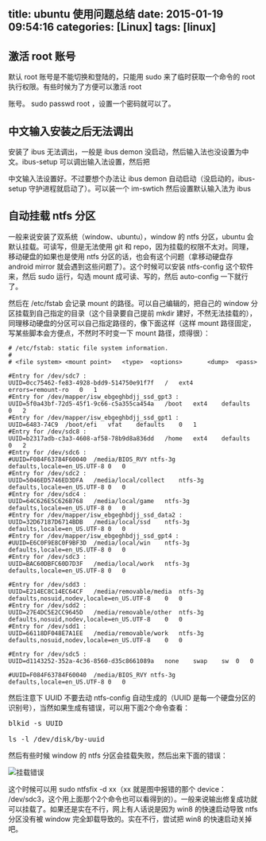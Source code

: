 title: ubuntu 使用问题总结
date: 2015-01-19 09:54:16
categories: [Linux]
tags: [linux]
---

## 激活 root 账号

默认 root 账号是不能切换和登陆的，只能用 sudo 来了临时获取一个命令的 root 执行权限。有些时候为了方便可以激活 root

账号。 sudo passwd root ，设置一个密码就可以了。

## 中文输入安装之后无法调出

安装了 ibus 无法调出，一般是 ibus demon 没启动，然后输入法也没设置为中文。ibus-setup 可以调出输入法设置，然后把

中文输入法设置好。不过要想个办法让 ibus demon 自动启动（没启动的，ibus-setup 守护进程就启动了）。可以装一个 im-swtich 然后设置默认输入法为 ibus

## 自动挂载 ntfs 分区

一般来说安装了双系统（window、ubuntu），window 的 ntfs 分区，ubuntu 会默认挂载。可读写，但是无法使用 git 和 repo，因为挂载的权限不太对。同理，移动硬盘的如果也是使用 ntfs 分区的话，也会有这个问题（拿移动硬盘存 android mirror 就会遇到这些问题了）。这个时候可以安装 ntfs-config 这个软件来，然后 sudo 运行，勾选 mount 成可读、写的，然后 auto-config 一下就行了。

然后在 /etc/fstab 会记录 mount 的路径。可以自己编辑的，把自己的 window 分区挂载到自己指定的目录（这个目录要自己提前 mkdir 建好，不然无法挂载的），同理移动硬盘的分区可以自己指定路径的，像下面这样（这样 mount 路径固定，写某些脚本会方便点，不然时不时变一下 mount 路径，烦得很）：

```shell
# /etc/fstab: static file system information.
#
# <file system> <mount point>   <type>  <options>       <dump>  <pass>

#Entry for /dev/sdc7 :
UUID=0cc75462-fe83-4928-bdd9-514750e91f7f   /   ext4    errors=remount-ro   0   1
#Entry for /dev/mapper/isw_ebgeghbdjj_ssd_gpt3 :
UUID=5f0a43bf-72d5-45f1-9c66-c5a355ca454a   /boot   ext4    defaults    0   2
#Entry for /dev/mapper/isw_ebgeghbdjj_ssd_gpt1 :
UUID=6483-74C9  /boot/efi   vfat    defaults    0   1
#Entry for /dev/sdc8 :
UUID=b2317adb-c3a3-4608-af58-78b9d8a836dd   /home   ext4    defaults    0   2
#Entry for /dev/sdc6 :
#UUID=F084F63784F60040  /media/BIOS_RVY ntfs-3g defaults,locale=en_US.UTF-8 0   0
#Entry for /dev/sdc2 :
UUID=5046ED5746ED3DFA   /media/local/collect    ntfs-3g defaults,locale=en_US.UTF-8 0   0
#Entry for /dev/sdc4 :
UUID=64C626E5C626B768   /media/local/game   ntfs-3g defaults,locale=en_US.UTF-8 0   0
#Entry for /dev/mapper/isw_ebgeghbdjj_ssd_data2 :
UUID=32D67187D6714BDB   /media/local/ssd    ntfs-3g defaults,locale=en_US.UTF-8 0   0
#Entry for /dev/mapper/isw_ebgeghbdjj_ssd_gpt4 :
#UUID=E6C0F9E8C0F9BF3D  /media/local/win    ntfs-3g defaults,locale=en_US.UTF-8 0   0
#Entry for /dev/sdc3 :
UUID=BAC60DBFC60D7D3F   /media/local/work   ntfs-3g defaults,locale=en_US.UTF-8 0   0

#Entry for /dev/sdd3 :
UUID=E214EC8C14EC64CF   /media/removable/media  ntfs-3g defaults,nosuid,nodev,locale=en_US.UTF-8    0   0
#Entry for /dev/sdd2 :
UUID=27E4DC5E2CC9645D   /media/removable/other  ntfs-3g defaults,nosuid,nodev,locale=en_US.UTF-8    0   0
#Entry for /dev/sdd1 :
UUID=66118DF048E7A1EE   /media/removable/work   ntfs-3g defaults,nosuid,nodev,locale=en_US.UTF-8    0   0

#Entry for /dev/sdc5 :
UUID=d1143252-352a-4c36-8560-d35c8661089a   none    swap    sw  0   0

#UUID=F084F63784F60040  /media/BIOS_RVY ntfs-3g defaults,locale=en_US.UTF-8 0   0
```

然后注意下 UUID 不要去动 ntfs-config 自动生成的（UUID 是每一个硬盘分区的识别号），当然如果生成有错误，可以用下面2个命令查看：

<pre>
blkid -s UUID

ls -l /dev/disk/by-uuid
</pre>

然后有些时候 window 的 ntfs 分区会挂载失败，然后出来下面的错误：

![](http://7u2hy4.com1.z0.glb.clouddn.com/linux/ubuntu-memos/unable-mount.png "挂载错误")

这个时候可以用 sudo ntfsfix -d xx（xx 就是图中报错的那个 device： /dev/sdc3，这个用上面那个2个命令也可以看得到的）。一般来说输出修复成功就可以挂载了。如果还是实在不行，网上有人话说是因为 win8 的快速启动导致 ntfs 分区没有被 window 完全卸载导致的。实在不行，尝试把 win8 的快速启动关掉吧。



